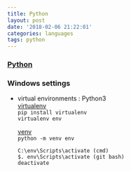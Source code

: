 ```yaml
---
title: Python
layout: post
date: '2018-02-06 21:22:01'
categories: languages
tags: python
---
```


### [Python](https://www.python.org/)

### Windows settings
* virtual environments : Python3 <br>
  [virtualenv](https://virtualenv.pypa.io/en/stable/)<br>
  `pip install virtualenv`<br>
  `virtualenv env`

  [venv](https://docs.python.org/3/library/venv.html)<br>
  `python -m venv env`
  <pre><code>C:\env\Scripts\activate (cmd)
  $. env\Scripts\activate (git bash)
  deactivate
  </pre></code>
